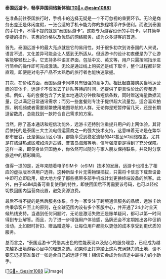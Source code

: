 **泰国远游卡，畅享异国网络新体验[[TG💪+ @esim1088](https://t.me/s/esim1088)]**

在准备前往泰国旅行时，手机卡的选择无疑是一个不可忽视的重要环节。无论是商务出差还是休闲度假，一张合适的手机卡能为你的旅程增添许多便利。而说到泰国的手机卡，不得不提的就是“泰国远游卡”。这款专为游客设计的手机卡，以其简单便捷的操作、实惠的价格以及优质的网络服务，成为众多游客的首选。

首先，泰国远游卡的最大亮点就是它的易用性。对于很多初次到访泰国的人来说，语言不通、文化差异可能会让人感到无所适从。但远游卡的设计初衷便是为了让游客能够轻松上手。它支持多种语言界面，包括中文、英文等，用户只需按照指示进行简单的操作即可完成激活。无论是通过线上购买还是线下取卡，整个过程都非常直观，即便是对电子产品不太熟悉的旅行者也能快速掌握。

其次，在价格方面，泰国远游卡同样具有很强的竞争力。相比起直接购买当地运营商的实体卡，远游卡不仅省去了排队等待的时间，还提供了更具性价比的套餐选择。例如，有的套餐包含了大量本地通话分钟数和短信条数，同时赠送海量数据流量，足以满足日常通讯需求；而另一些套餐则专注于提供超大流量包，适合喜欢拍照、刷视频或者需要频繁使用地图导航的人群。无论你是短暂停留几天，还是长期逗留数周，总能找到一款符合自己需求的方案。

当然，除了基本通话和短信功能外，远游卡还特别注重提升用户的上网体验。其背后依托的是泰国三大主流电信运营商之一的强大技术支持，这意味着无论是在繁华都市曼谷，还是偏远山区小镇，都能享受到稳定流畅的4G甚至5G网络覆盖。尤其是在旅游热点区域如清迈古城、普吉岛海滩等地，信号强度更是得到了充分保障。这样一来，即便身处异国他乡，你依然可以随时与家人朋友保持联系，并及时分享旅途中的精彩瞬间。

值得一提的是，近年来随着电子SIM卡（eSIM）技术的发展，远游卡也推出了相应的虚拟版本供用户选择。这种新型卡片无需物理插拔，只需将卡信息下载至设备中即可立即启用，极大地方便了那些携带多部手机或计划更换终端设备的旅客。此外，由于eSIM具备可重复使用的特性，即使回国后不再需要该号码，也可以轻松切换回国内运营商设置，避免资源浪费。

最后不得不提的是售后服务体系。作为一家专注于跨境通信服务的品牌，远游卡始终秉承客户至上的原则，在全球范围内设有多个客服中心，并开通了24小时全天候热线支持。当遇到任何问题时，无论是激活失败还是账单疑问，都可以第一时间得到专业解答。而且，为了进一步增强用户体验感，品牌还会不定期推出各种促销活动，比如限时折扣、赠品赠送等，让每位用户都能以更低的成本享受到更优质的服务。

总而言之，“泰国远游卡”凭借其出色的性能表现以及贴心的服务理念，已经成为越来越多出境游客心目中的理想之选。如果你正打算踏上这片充满魅力的土地，请不要忘记提前准备好一张适合自己的远游卡哦！相信它会成为你旅途中最得力的小助手。

[[TG💪+ @esim1088](https://t.me/s/esim1088) ![Image](https://i.postimg.cc/4NQfJmqS/Snipaste-2025-05-13-00-14-12.png)]